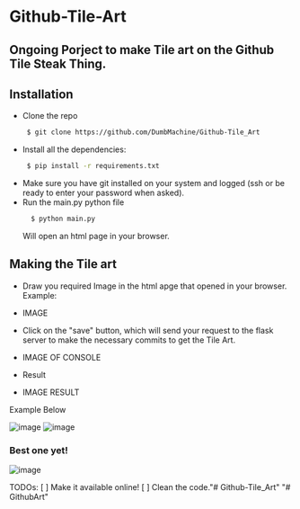 # Github-Tile-Art

## Ongoing Porject to make Tile art on the Github Tile Steak Thing.

## Installation
- Clone the repo
  ```bash
   $ git clone https://github.com/DumbMachine/Github-Tile_Art
  ```
- Install all the dependencies:
  ```bash
   $ pip install -r requirements.txt
  ```
- Make sure you have git installed on your system and logged (ssh or be ready to enter your password when asked).
- Run the main.py python file
  ```bash
    $ python main.py
  ```
  Will open an html page in your browser.

## Making the Tile art
- Draw you required Image in the html apge that opened in your browser. Example:
- IMAGE

- Click on the "save" button, which will send your request to the flask server to make the necessary commits to get the Tile Art.
- IMAGE OF CONSOLE


- Result
- IMAGE RESULT

Example Below

![image](https://user-images.githubusercontent.com/23381512/57026140-a6076300-6c56-11e9-8887-1c60235d86be.png)
![image](https://user-images.githubusercontent.com/23381512/57026165-b91a3300-6c56-11e9-98d6-3fd68e0cb0e7.png)

### Best one yet!
![image](https://user-images.githubusercontent.com/23381512/57042415-31e2b480-6c82-11e9-97b6-5a9c7312d8d0.png)

TODOs:
[ ] Make it available online!
[ ] Clean the code."# Github-Tile_Art" 
"# GithubArt" 

